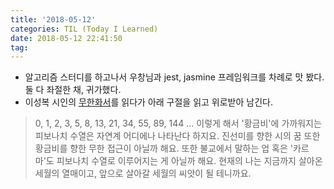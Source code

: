 ```yaml
---
title: '2018-05-12'
categories: TIL (Today I Learned)
date: 2018-05-12 22:41:50
tag:
---
```


- 알고리즘 스터디를 하고나서 우창님과 jest, jasmine 프레임워크를 차례로 맛 봤다. 둘 다 좌절한 채, 귀가했다.
- 이성복 시인의 [무한화서](http://www.aladin.co.kr/shop/wproduct.aspx?ItemId=100048018)를 읽다가 아래 구절을 읽고 위로받아 남긴다.
> 0, 1, 2, 3, 5, 8, 13, 21, 34, 55, 89, 144 ... 이렇게 해서 '황금비'에 가까워지는 피보나치 수열은 자연계 어디에나 나타난다 하지요. 진선미를 향한 시의 꿈 또한 황금비를 향한 무한 접근이 아닐까 해요. 또한 불교에서 말하는 업 혹은 '카르마'도 피보나치 수열로 이루어지는 게 아닐까 해요. 현재의 나는 지금까지 살아온 세월의 열매이고, 앞으로 살아갈 세월의 씨앗이 될 테니까요.